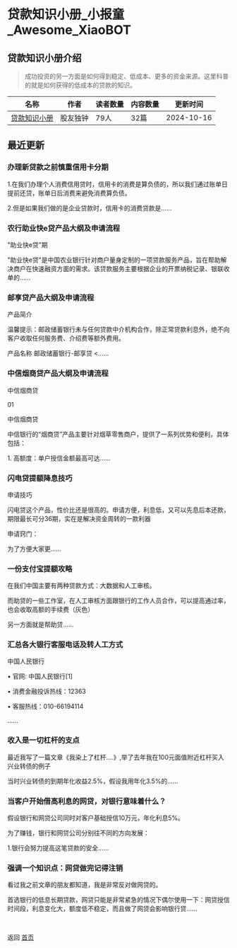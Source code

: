 # 贷款知识小册_小报童_Awesome_XiaoBOT

## 贷款知识小册介绍
> 成功投资的另一方面是如何得到稳定、低成本、更多的资金来源。这里科普的就是如何获得的低成本的贷款的知识。  
  


|名称|作者|读者数量|内容数量|更新时间|
|---|---|---|---|---|
|[贷款知识小册](https://xiaobot.net/p/xxcj123?refer=0b133df9-27dc-423b-8101-639049001c13)|股友独钟|79人|32篇|2024-10-16|

## 最近更新
### 办理新贷款之前慎重信用卡分期

1.在我们办理个人消费信用贷时，信用卡的消费是算负债的，所以我们通过账单日提前还贷，账单日后消费来避免消费算负债。

2.但是如果我们做的是企业贷款时，信用卡的消费贷款是......

### 农行助业快e贷产品大纲及申请流程

"助业快e贷"期

"助业快e贷"是中国农业银行针对商户量身定制的一项贷款服务产品，旨在帮助解决商户在快速融资方面的需求。该贷款服务主要根据企业的开票纳税记录、银联收单的......

### 邮享贷产品大纲及申请流程

产品简介

温馨提示：邮政储蓄银行未与任何贷款中介机构合作，除正常贷款利息外，绝不向客户收取任何服务费、介绍费等额外费用。

产品名称 邮政储蓄银行-邮享贷 <......

### 中信烟商贷产品大纲及申请流程

中信烟商贷

01

中信烟商贷

中信银行的“烟商贷”产品主要针对烟草零售商户，提供了一系列优势和便利，具体包括：

1\. 高额度：单户授信金额最高可达......

### 闪电贷提额降息技巧

申请技巧

闪电贷这个产品，性价比还是很高的。申请方便，利息低，又可以先息后本还款，期限最长可分36期，实在是解决资金周转的一款利器

申请窍门：

为了方便大家更......

### 一份支付宝提额攻略

在我们中国主要有两种贷款方式：大数据和人工审核。

而助贷的一些工作室，在人工审核方面跟银行的工作人员合作，可以提高通过率，也会收取高额的手续费（灰色）

另一方面就是帮助贷......

### 汇总各大银行客服电话及转人工方式

中国人民银行

• 官网: 中国人民银行[1]

• 消费金融投诉热线：12363

• 客服热线：010-66194114

......

### 收入是一切杠杆的支点

最近我写了一篇文章《我染上了杠杆....》,举了去年我在100元面值附近杠杆买入兴业转债的例子

当时兴业转债的到期年化收益2.5%，假设我用年化3.5%的......

### 当客户开始借高利息的网贷，对银行意味着什么？

假设银行和网贷公司同时对客户基础授信10万元，年化利息5%。

为了赚钱，银行和网贷公司分别往不同的方向发展：

1.银行会努力提高这笔贷款的安全......

### 强调一个知识点：网贷做完记得注销

看过我之前文章的朋友都知道，我是非常反对做网贷的。

首选银行的低息长期贷款，网贷只能是非常紧急的情况下偶尔使用一下：网贷授信时间段，利息变化大，额度低不稳定，而且做了网贷会影响银行贷......


<a href="https://github.com/Reno9527/awesome-xiaobot" style="color: white; text-decoration: none;">awesome-xiaobot</a>

返回 [首页](../README.md)
